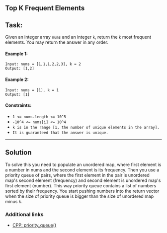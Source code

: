 ## Top K Frequent Elements

## Task:

Given an integer array `nums` and an integer `k`, return the `k` most frequent elements. You may return the answer in any order.

#### Example 1:

```
Input: nums = [1,1,1,2,2,3], k = 2
Output: [1,2]
```

#### Example 2:

```
Input: nums = [1], k = 1
Output: [1]
```

#### Constraints:

- `1 <= nums.length <= 10^5`
- `-10^4 <= nums[i] <= 10^4`
- `k is in the range [1, the number of unique elements in the array].`
- `It is guaranteed that the answer is unique.`

---

## Solution
To solve this you need to populate an unordered map, where first element is a number in nums and the second element is its frequency. Then you use a priority queue of pairs, where the first element in the pair is unordered map's second element (frequency) and second element is unordered map's first element (number). This way priority queue contains a list of numbers sorted by their frequency. You start pushing numbers into the return vector when the size of priority queue is bigger than the size of unordered map minus k.    

### Additional links

- [CPP: priority_queue()](https://cplusplus.com/reference/queue/priority_queue/?kw=priority_queue+)
